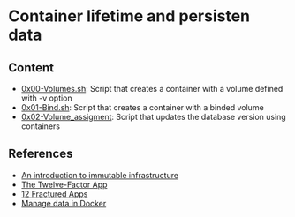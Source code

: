 # Container lifetime and persisten data

## Content

- [0x00-Volumes.sh](./0x00-Volumes.sh): Script that creates a container with a volume defined with -v option
- [0x01-Bind.sh](./0x01-Bind.sh): Script that creates a container with a binded volume
- [0x02-Volume_assigment](./0x02-Volume_assignment.sh): Script that updates the database version using containers

## References

- [An introduction to immutable infrastructure](https://www.oreilly.com/radar/an-introduction-to-immutable-infrastructure/)
- [The Twelve-Factor App](https://12factor.net/)
- [12 Fractured Apps](https://medium.com/@kelseyhightower/12-fractured-apps-1080c73d481c#.cjvkgw4b3)
- [Manage data in Docker](https://docs.docker.com/storage/)

